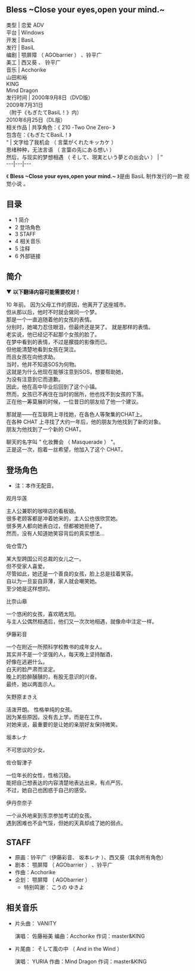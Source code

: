 Bless ~Close your eyes,open your mind.~  
---  
类型  |  恋爱  ADV   
平台  |  Windows   
开发  |  BasiL   
发行  |  BasiL   
编剧  |  颚屏障  （  AGObarrier  ）  、铃平广   
美工  |  西又葵  、  铃平广   
音乐  |  Acchorike   
山田和裕  
KING  
Mind Dragon  
发行时间  |  2000年9月8日（DVD版）   
2009年7月31日  
（附于《もぎたてBasiL！》内）  
2010年6月25日（DL版）  
相关作品  |  共享角色：《  210 -Two One Zero-  》   
包含在：《もぎたてBasiL！》  
“  |  文字给了我机会  （  言葉がくれたキッカケ  ）    
思绪种种，无法言语  （  言葉の先にある想い  ）  
然后，与现实的梦想相遇  （  そして、現実という夢との出会い  ）  |  ”   
---|---|---  
  
《 **Bless ~Close your eyes,open your mind.~** 》是由  BasiL  制作发行的一款  视觉小说  。

##  目录

  * 1  简介 
  * 2  登场角色 
  * 3  STAFF 
  * 4  相关音乐 
  * 5  注释 
  * 6  外部链接 

##  简介

▼ **以下翻译内容可能需要校对！**

10 年前。 因为父母工作的原因，他离开了这座城市。  
但从那以后，他时不时就会做同一个梦。  
那是一个一直追随着他的女孩的表情。  
分别时，她竭力忍住眼泪，但最终还是哭了。 就是那样的表情。  
老实说，他已经记不起那个女孩的脸了。  
在梦中看到的表情，不过是朦胧的影像而已。  
但他能清楚地看到女孩在哭泣。  
而且女孩在向他求助。  
当时，他并不知道SOS为何物。  
这就是为什么他现在能够注意到SOS，想要帮助她，  
为没有注意到它而道歉。  
因此，他在高中毕业后回到了这个小镇。  
然而，女孩已不再住在当时的居所，他也找不到女孩的下落。  
正在他一筹莫展的时候，一位昔日的朋友给了他一个建议。  
  
那就是——在互联网上寻找她，在各色人等聚集的CHAT上。  
在各种 CHAT 上寻找了大约一年后，他的朋友为他找到了新的对象。  
朋友为他找到了一个新的 CHAT。  
  
聊天的名字叫 "  化妆舞会  （  Masquerade  ）  "。  
正是这一次，抱着一丝希望，他加入了这个 CHAT。

##  登场角色

  * 注：本作无配音。 

观月华莲

主人公兼职的咖啡店的看板娘。  
很多老顾客都是冲着她来的，主人公也很欣赏她。  
很多男人都向她表白过，但都被她拒绝了。  
然而，没有人知道她笑容背后的真实想法...

佐仓雪乃

某大型跨国公司总裁的女儿之一。  
但不受家人喜爱。  
尽管如此，她还是一个善良的女孩，脸上总是挂着笑容。  
自以为一旦妄自菲薄，家人就会嘲笑她。  
至少她是这样想的。

比奈山皋

一个悠闲的女孩，喜欢晒太阳。  
与主人公偶然相遇后，他们又一次次地相遇，就像命中注定一样。

伊藤彩音

一个在附近一所预科学校教书的成年女人。  
其实并不是一个坚强的人，每天晚上坚持酗酒，  
好像在逃避什么。  
白天的脸严肃而坚定。  
晚上的脸醉醺醺的，有股无意识的兴奋。  
最终，她以两面示人。

矢野原まきえ

活泼开朗。 性格单纯的女孩。  
因为某些原因，没有去上学，而是在工作。  
对她来说，最重要的是让她的亲朋好友保持微笑。

坂本レナ

不可思议的少女。

佐仓智津子

一位年长的女性，性格沉稳。  
能把自己想表达的内容清楚地表达出来，有点严厉。  
不过，她自己也困惑于自己的感受。

伊丹奈奈子

一个从外地来到东京参加考试的女孩。  
遇到困难也不会气馁，但她的天真却成了她的弱点。

##  STAFF

  * 原画：铃平广（伊藤彩音、  坂本レナ  ）、西又葵（其余所有角色） 
  * 剧本：  颚屏障  （  AGObarrier  ）  、铃平广 
  * 作曲：Acchorike 
  * 企划：  颚屏障  （  AGObarrier  ） 
    * 特别鸣谢：  こうの ゆきよ 

##  相关音乐

  * 片头曲：  VANITY 

     演唱：  佐藤裕美 
     编曲：Acchorike 
     作词：master&KING 

  * 片尾曲：  そして風の中  （  And in the Wind  ） 

     演唱：  YURIA 
     作曲：Mind Dragon 
     作词：master&KING 